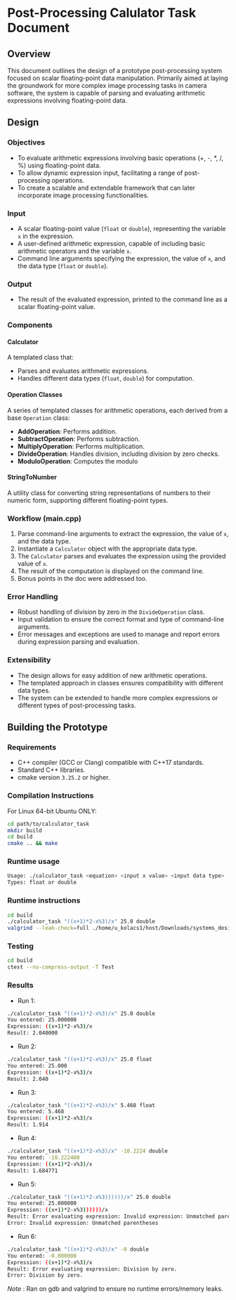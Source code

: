 # Post-Processing Calulator Task Document

## Overview

This document outlines the design of a prototype post-processing system focused on scalar floating-point data manipulation. Primarily aimed at laying the groundwork for more complex image processing tasks in camera software, the system is capable of parsing and evaluating arithmetic expressions involving floating-point data.

## Design

### Objectives

- To evaluate arithmetic expressions involving basic operations (+, -, *, /, %) using floating-point data.
- To allow dynamic expression input, facilitating a range of post-processing operations.
- To create a scalable and extendable framework that can later incorporate image processing functionalities.

### Input

- A scalar floating-point value (`float` or `double`), representing the variable `x` in the expression.
- A user-defined arithmetic expression, capable of including basic arithmetic operators and the variable `x`.
- Command line arguments specifying the expression, the value of `x`, and the data type (`float` or `double`).

### Output

- The result of the evaluated expression, printed to the command line as a scalar floating-point value.

### Components

#### Calculator

A templated class that:

- Parses and evaluates arithmetic expressions.
- Handles different data types (`float`, `double`) for computation.

#### Operation Classes

A series of templated classes for arithmetic operations, each derived from a base `Operation` class:

- **AddOperation**: Performs addition.
- **SubtractOperation**: Performs subtraction.
- **MultiplyOperation**: Performs multiplication.
- **DivideOperation**: Handles division, including division by zero checks.
- **ModuloOperation**: Computes the modulo

#### StringToNumber

A utility class for converting string representations of numbers to their numeric form, supporting different floating-point types.

### Workflow (main.cpp)

1. Parse command-line arguments to extract the expression, the value of `x`, and the data type.
2. Instantiate a `Calculator` object with the appropriate data type.
3. The `Calculator` parses and evaluates the expression using the provided value of `x`.
4. The result of the computation is displayed on the command line.
5. Bonus points in the doc were addressed too.

### Error Handling

- Robust handling of division by zero in the `DivideOperation` class.
- Input validation to ensure the correct format and type of command-line arguments.
- Error messages and exceptions are used to manage and report errors during expression parsing and evaluation.

### Extensibility

- The design allows for easy addition of new arithmetic operations.
- The templated approach in classes ensures compatibility with different data types.
- The system can be extended to handle more complex expressions or different types of post-processing tasks.

## Building the Prototype

### Requirements

- C++ compiler (GCC or Clang) compatible with C++17 standards.
- Standard C++ libraries.
- cmake version `3.25.2` or higher.

### Compilation Instructions

For Linux 64-bit Ubuntu ONLY:

```bash
cd path/to/calculator_task
mkdir build
cd build
cmake .. && make
```
### Runtime usage
```bash
Usage: ./calculator_task <equation> <input x value> <input data type>
Types: float or double
```

### Runtime instructions
```bash
cd build
./calculator_task "((x+1)*2-x%3)/x" 25.0 double
valgrind --leak-check=full ./home/u_kolacs1/host/Downloads/systems_design/build/calculator_task "((x+1)*2-x%3)/x" 25.0 double
```
### Testing
```bash
cd build
ctest --no-compress-output -T Test
```

### Results
* Run 1:
```bash
./calculator_task "((x+1)*2-x%3)/x" 25.0 double
You entered: 25.000000
Expression: ((x+1)*2-x%3)/x
Result: 2.040000
```

* Run 2:
```bash
./calculator_task "((x+1)*2-x%3)/x" 25.0 float  
You entered: 25.000
Expression: ((x+1)*2-x%3)/x
Result: 2.040
```

* Run 3:
```bash
./calculator_task "((x+1)*2-x%3)/x" 5.468 float
You entered: 5.468
Expression: ((x+1)*2-x%3)/x
Result: 1.914
```

* Run 4:
```bash
./calculator_task "((x+1)*2-x%3)/x" -10.2224 double
You entered: -10.222400
Expression: ((x+1)*2-x%3)/x
Result: 1.684771
```

* Run 5:
```bash
./calculator_task "((x+1)*2-x%3))))))/x" 25.0 double
You entered: 25.000000
Expression: ((x+1)*2-x%3))))))/x
Result: Error evaluating expression: Invalid expression: Unmatched parentheses
Error: Invalid expression: Unmatched parentheses
```

* Run 6:
```bash
./calculator_task "((x+1)*2-x%3)/x" -0 double
You entered: -0.000000
Expression: ((x+1)*2-x%3)/x
Result: Error evaluating expression: Division by zero.
Error: Division by zero.
```

*Note* : Ran on gdb and valgrind to ensure no runtime errors/memory leaks.
